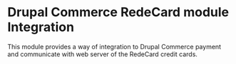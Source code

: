 # Drupal Commerce RedeCard module Integration

This module provides a way of integration to Drupal Commerce payment and communicate with web server of the RedeCard credit cards.




